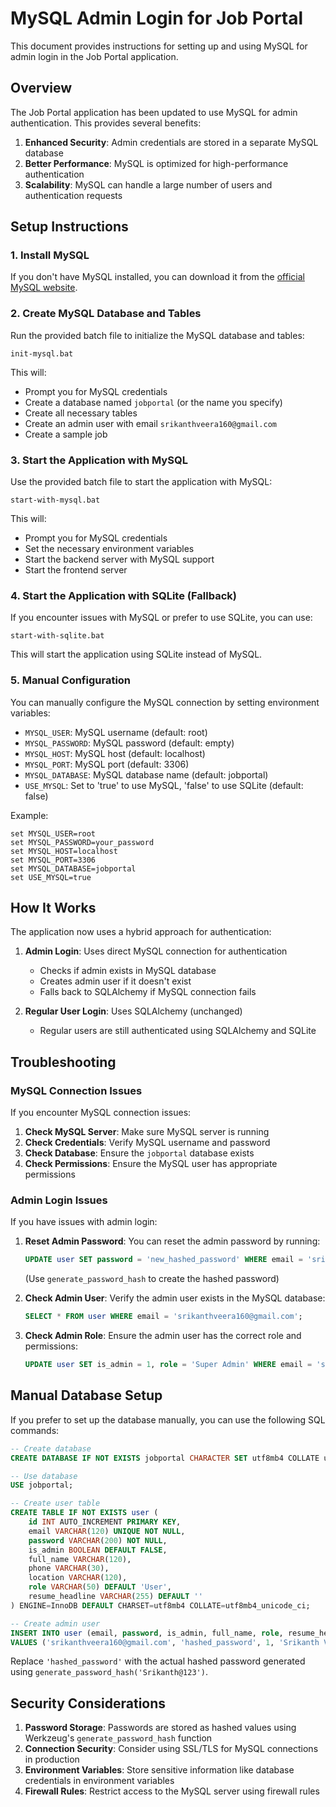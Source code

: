 # MySQL Admin Login for Job Portal

This document provides instructions for setting up and using MySQL for admin login in the Job Portal application.

## Overview

The Job Portal application has been updated to use MySQL for admin authentication. This provides several benefits:

1. **Enhanced Security**: Admin credentials are stored in a separate MySQL database
2. **Better Performance**: MySQL is optimized for high-performance authentication
3. **Scalability**: MySQL can handle a large number of users and authentication requests

## Setup Instructions

### 1. Install MySQL

If you don't have MySQL installed, you can download it from the [official MySQL website](https://dev.mysql.com/downloads/mysql/).

### 2. Create MySQL Database and Tables

Run the provided batch file to initialize the MySQL database and tables:

```
init-mysql.bat
```

This will:
- Prompt you for MySQL credentials
- Create a database named `jobportal` (or the name you specify)
- Create all necessary tables
- Create an admin user with email `srikanthveera160@gmail.com`
- Create a sample job

### 3. Start the Application with MySQL

Use the provided batch file to start the application with MySQL:

```
start-with-mysql.bat
```

This will:
- Prompt you for MySQL credentials
- Set the necessary environment variables
- Start the backend server with MySQL support
- Start the frontend server

### 4. Start the Application with SQLite (Fallback)

If you encounter issues with MySQL or prefer to use SQLite, you can use:

```
start-with-sqlite.bat
```

This will start the application using SQLite instead of MySQL.

### 5. Manual Configuration

You can manually configure the MySQL connection by setting environment variables:

- `MYSQL_USER`: MySQL username (default: root)
- `MYSQL_PASSWORD`: MySQL password (default: empty)
- `MYSQL_HOST`: MySQL host (default: localhost)
- `MYSQL_PORT`: MySQL port (default: 3306)
- `MYSQL_DATABASE`: MySQL database name (default: jobportal)
- `USE_MYSQL`: Set to 'true' to use MySQL, 'false' to use SQLite (default: false)

Example:

```
set MYSQL_USER=root
set MYSQL_PASSWORD=your_password
set MYSQL_HOST=localhost
set MYSQL_PORT=3306
set MYSQL_DATABASE=jobportal
set USE_MYSQL=true
```

## How It Works

The application now uses a hybrid approach for authentication:

1. **Admin Login**: Uses direct MySQL connection for authentication
   - Checks if admin exists in MySQL database
   - Creates admin user if it doesn't exist
   - Falls back to SQLAlchemy if MySQL connection fails

2. **Regular User Login**: Uses SQLAlchemy (unchanged)
   - Regular users are still authenticated using SQLAlchemy and SQLite

## Troubleshooting

### MySQL Connection Issues

If you encounter MySQL connection issues:

1. **Check MySQL Server**: Make sure MySQL server is running
2. **Check Credentials**: Verify MySQL username and password
3. **Check Database**: Ensure the `jobportal` database exists
4. **Check Permissions**: Ensure the MySQL user has appropriate permissions

### Admin Login Issues

If you have issues with admin login:

1. **Reset Admin Password**: You can reset the admin password by running:
   ```sql
   UPDATE user SET password = 'new_hashed_password' WHERE email = 'srikanthveera160@gmail.com';
   ```
   (Use `generate_password_hash` to create the hashed password)

2. **Check Admin User**: Verify the admin user exists in the MySQL database:
   ```sql
   SELECT * FROM user WHERE email = 'srikanthveera160@gmail.com';
   ```

3. **Check Admin Role**: Ensure the admin user has the correct role and permissions:
   ```sql
   UPDATE user SET is_admin = 1, role = 'Super Admin' WHERE email = 'srikanthveera160@gmail.com';
   ```

## Manual Database Setup

If you prefer to set up the database manually, you can use the following SQL commands:

```sql
-- Create database
CREATE DATABASE IF NOT EXISTS jobportal CHARACTER SET utf8mb4 COLLATE utf8mb4_unicode_ci;

-- Use database
USE jobportal;

-- Create user table
CREATE TABLE IF NOT EXISTS user (
    id INT AUTO_INCREMENT PRIMARY KEY,
    email VARCHAR(120) UNIQUE NOT NULL,
    password VARCHAR(200) NOT NULL,
    is_admin BOOLEAN DEFAULT FALSE,
    full_name VARCHAR(120),
    phone VARCHAR(30),
    location VARCHAR(120),
    role VARCHAR(50) DEFAULT 'User',
    resume_headline VARCHAR(255) DEFAULT ''
) ENGINE=InnoDB DEFAULT CHARSET=utf8mb4 COLLATE=utf8mb4_unicode_ci;

-- Create admin user
INSERT INTO user (email, password, is_admin, full_name, role, resume_headline)
VALUES ('srikanthveera160@gmail.com', 'hashed_password', 1, 'Srikanth Veera', 'Super Admin', '');
```

Replace `'hashed_password'` with the actual hashed password generated using `generate_password_hash('Srikanth@123')`.

## Security Considerations

1. **Password Storage**: Passwords are stored as hashed values using Werkzeug's `generate_password_hash` function
2. **Connection Security**: Consider using SSL/TLS for MySQL connections in production
3. **Environment Variables**: Store sensitive information like database credentials in environment variables
4. **Firewall Rules**: Restrict access to the MySQL server using firewall rules